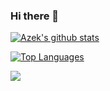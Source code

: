 ### Hi there 👋

[![Azek's github stats](https://github-readme-stats.vercel.app/api?username=SudoAzek&count_private=true&show_icons=true)](https://github.com/SudoAzek/github-readme-stats&theme=gradient)

[![Top Languages](https://github-readme-stats.vercel.app/api/top-langs/?username=SudoAzek&langs_count=8)](https://github.com/SudoAzek/github-readme-stats)

![](https://komarev.com/ghpvc/?username=SudoAzek&color=blueviolet)
<!--
**SudoAzek/SudoAzek** is a ✨ _special_ ✨ repository because its `README.md` (this file) appears on your GitHub profile.

Here are some ideas to get you started:

- 🔭 I’m currently working on ...
- 🌱 I’m currently learning ...
- 👯 I’m looking to collaborate on ...
- 🤔 I’m looking for help with ...
- 💬 Ask me about ...
- 📫 How to reach me: ...
- 😄 Pronouns: ...
- ⚡ Fun fact: ...
-->
